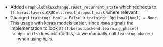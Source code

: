 * Added `GraphGlobalExchange.reset_recurrent_state` which redirects to `tf.keras.layers.GRUCell.reset_dropout_mask` where relevant.
* Changed `training: bool = False` -> `training: Optional[bool] = None`. This usage with keras models easier, since `None` signals the implementation to look at `tf.keras.backend.learning_phase()`
    - `dpu_utils` does not do this, so we manually call `learning_phase()` when using `MLP`s.
